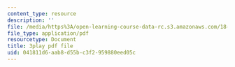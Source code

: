 ```yaml
---
content_type: resource
description: ''
file: /media/https%3A/open-learning-course-data-rc.s3.amazonaws.com/18-02-multivariable-calculus-fall-2007/041811d6aab8d55bc3f2959880eed05c_xrypSZU8cBE.pdf
file_type: application/pdf
resourcetype: Document
title: 3play pdf file
uid: 041811d6-aab8-d55b-c3f2-959880eed05c
---
```

